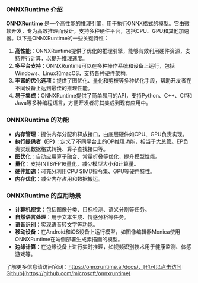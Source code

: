### ONNXRuntime 介绍

**ONNXRuntime** 是一个高性能的推理引擎，用于执行ONNX格式的模型。它由微软开发，专为高效推理而设计，支持多种硬件平台，包括CPU、GPU和其他加速器。以下是ONNXRuntime的一些关键特性：

1. **高性能**：ONNXRuntime提供了优化的推理引擎，能够有效利用硬件资源，支持并行计算，以提升推理速度。
2. **多平台支持**：ONNXRuntime可以在多种操作系统和设备上运行，包括Windows、Linux和macOS，支持各种硬件架构。
3. **丰富的优化选项**：提供了图优化、量化和剪枝等多种优化手段，帮助开发者在不同设备上达到最佳的推理性能。
4. **易于集成**：ONNXRuntime提供了简单易用的API，支持Python、C++、C#和Java等多种编程语言，方便开发者将其集成到现有应用中。

### ONNXRuntime 的功能

- **内存管理**：提供内存分配和释放接口，由底层硬件如CPU、GPU负责实现。
- **执行提供者（EP）**：定义了不同平台上的OP推理功能，相当于大总管。EP负责实现数据格式转换、算子查找接口等。
- **图优化**：自动应用算子融合、常量折叠等优化，提升模型性能。
- **量化**：支持INT8/FP16量化，减少模型大小和计算量。
- **硬件加速**：可充分利用CPU SIMD指令集、GPU等硬件特性。
- **内存优化**：减少内存占用和数据搬运。

### ONNXRuntime 的应用场景

- **计算机视觉**：包括图像分类、目标检测、语义分割等任务。
- **自然语言处理**：用于文本生成、情感分析等任务。
- **语音识别**：实现语音转文字等功能。
- **移动设备**：在Android和iOS设备上运行模型，如图像编辑器Monica使用ONNXRuntime在端侧部署生成素描画的模型。
- **边缘计算**：在边缘设备上进行实时推理，如视频识别技术用于健康监测、体感游戏等。

了解更多信息请访问官网：https://onnxruntime.ai/docs/，[也可以点击访问Github](https://github.com/microsoft/onnxruntime)
